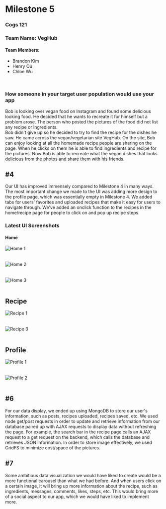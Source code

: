 # Milestone 5

### Cogs 121
### Team Name: VegHub
#### Team Members:
* Brandon Kim 
* Henry Ou 
* Chloe Wu
</br>

### How someone in your target user population would use your app
Bob is looking over vegan food on Instagram and found some delicious looking food. He decided that he wants to recreate it for himself but a problem arose. The person who posted the pictures of the food did not list any recipe or ingredients.</br> Bob didn't give up so he decided to try to find the recipe for the dishes he saw. He came across the vegan/vegetarian site VegHub. On the site, Bob can enjoy looking at all the homemade recipe people are sharing on the page. When he clicks on them he is able to find ingredients and recipe for the pictures. Now Bob is able to recreate what the vegan dishes that looks delicious from the photos  and share them with his friends.
</br>

## #4
Our UI has improved immensely compared to Milestone 4 in many ways. The most important change we made to the UI was adding more design to the profile page, which was essentially empty in Milestone 4. We added tabs for users' favorites and uploaded recipes that make it easy for users to navigate through. We've added an onclick function to the recipes in the home/recipe page for people to click on and pop up recipe steps.

### Latest UI Screenshots
#### Home

![Home 1](https://github.com/henrywuo/VegHub/blob/master/milestone5/home1.PNG)</br></br></br>
![Home 2](https://github.com/henrywuo/VegHub/blob/master/milestone5/home2.png)</br></br></br>
![Home 3](https://github.com/henrywuo/VegHub/blob/master/milestone5/home3.PNG)</br></br>

## Recipe
![Recipe 1](https://github.com/henrywuo/VegHub/blob/master/milestone5/recipe1.PNG)</br></br></br>
![Recipe 3](https://github.com/henrywuo/VegHub/blob/master/milestone5/recipe2.PNG)</br></br>


## Profile
![Profile 1](https://github.com/henrywuo/VegHub/blob/master/milestone5/profile1.PNG)</br></br></br>
![Profile 2](https://github.com/henrywuo/VegHub/blob/master/milestone5/profile2.PNG)</br></br>



## #6
For our data display, we ended up using MongoDB to store our user's information, such as posts, recipes uploaded, recipes saved, etc. We used node get/post requests in order to update and retrieve information from our database paired up with AJAX requests to display data without refreshing the page. For example, the search bar in the recipe page calls an AJAX request to a get request on the backend, which calls the database and retrieves JSON information. In order to store image effectively, we used GridFS to minimize cost/space of the pictures.

## #7
Some ambitious data visualization we would have liked to create would be a more functional carousel than what we had before. And when users click on a certain image, it will bring up more information about the recipe, such as ingredients, messages, comments, likes, steps, etc. This would bring more of a social aspect to our app, which we would have liked to implement more.
